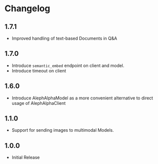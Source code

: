 # Changelog

## 1.7.1

* Improved handling of text-based Documents in Q&A

## 1.7.0

* Introduce `semantic_embed` endpoint on client and model.
* Introduce timeout on client

## 1.6.0

* Introduce AlephAlphaModel as a more convenient alternative to direct usage of AlephAlphaClient

## 1.1.0

* Support for sending images to multimodal Models.

## 1.0.0

* Initial Release
